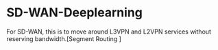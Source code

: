 # SD-WAN-Deeplearning
For SD-WAN, this is to move around L3VPN and L2VPN services without reserving bandwidth.[Segment Routing ]

